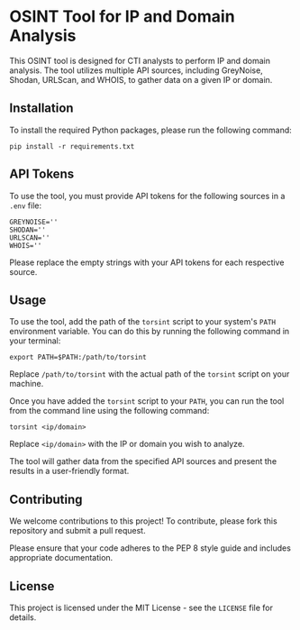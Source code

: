 # OSINT Tool for IP and Domain Analysis

This OSINT tool is designed for CTI analysts to perform IP and domain analysis. The tool utilizes multiple API sources, including GreyNoise, Shodan, URLScan, and WHOIS, to gather data on a given IP or domain. 

## Installation

To install the required Python packages, please run the following command:

```
pip install -r requirements.txt
```

## API Tokens

To use the tool, you must provide API tokens for the following sources in a `.env` file:

```
GREYNOISE=''
SHODAN=''
URLSCAN=''
WHOIS=''
```

Please replace the empty strings with your API tokens for each respective source.

## Usage

To use the tool, add the path of the `torsint` script to your system's `PATH` environment variable. You can do this by running the following command in your terminal:

```
export PATH=$PATH:/path/to/torsint
```

Replace `/path/to/torsint` with the actual path of the `torsint` script on your machine.

Once you have added the `torsint` script to your `PATH`, you can run the tool from the command line using the following command:

```
torsint <ip/domain>
```

Replace `<ip/domain>` with the IP or domain you wish to analyze. 

The tool will gather data from the specified API sources and present the results in a user-friendly format.

## Contributing

We welcome contributions to this project! To contribute, please fork this repository and submit a pull request. 

Please ensure that your code adheres to the PEP 8 style guide and includes appropriate documentation. 

## License

This project is licensed under the MIT License - see the `LICENSE` file for details.
